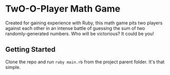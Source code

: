 # TwO-O-Player Math Game

Created for gaining experience with Ruby, this math game pits two players against each other in an intense battle of guessing the sum of two randomly-generated numbers. Who will be victorious? It could be you!

## Getting Started

Clone the repo and run `ruby main.rb` from the project parent folder. It's that simple.
